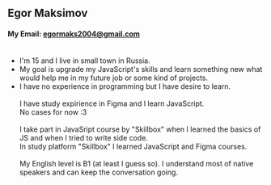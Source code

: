 ## Egor Maksimov<br>
#### My Email: egormaks2004@gmail.com<br><br>
* I'm 15 and I live in small town in Russia.<br>
* My goal is upgrade my JavaScript's skills and learn something new what would help me in my future job or some kind of projects.<br>
* I have no experience in programming but I have desire to learn. <br><br>
I have study expirience in Figma and I learn JavaScript.<br>
No cases for now :3<br><br>
I take part in JavaSript course by "Skillbox" when I learned the basics of JS and when I tried to write side code.<br>
In study platform "Skillbox" I learned JavaScript and Figma courses.<br><br>
My English level is B1 (at least I guess so). I understand most of native speakers and can keep the conversation going. 
